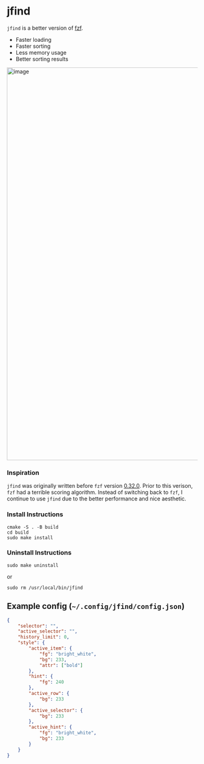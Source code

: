 # jfind

`jfind` is a better version of [fzf](https://github.com/junegunn/fzf).

 * Faster loading
 * Faster sorting
 * Less memory usage
 * Better sorting results


<img width="1037" alt="image" src="https://user-images.githubusercontent.com/83528263/211302575-315d669c-2552-4213-a3a1-071fde7995fe.png">

### Inspiration

`jfind` was originally written before `fzf` version [0.32.0](https://github.com/junegunn/fzf/releases/tag/0.32.0).
Prior to this verison, `fzf` had a terrible scoring algorithm.
Instead of switching back to `fzf`, I continue to use `jfind` due to the better performance and nice aesthetic.

### Install Instructions

    cmake -S . -B build
    cd build
    sudo make install

### Uninstall Instructions

    sudo make uninstall

or

    sudo rm /usr/local/bin/jfind


## Example config (`~/.config/jfind/config.json`)
```json
{
    "selector": "",
    "active_selector": "",
    "history_limit": 0,
    "style": {
        "active_item": {
            "fg": "bright_white",
            "bg": 233,
            "attr": ["bold"]
        },
        "hint": {
            "fg": 240
        },
        "active_row": {
            "bg": 233
        },
        "active_selector": {
            "bg": 233
        },
        "active_hint": {
            "fg": "bright_white",
            "bg": 233
        }
    }
}
```
